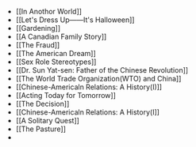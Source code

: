 - [[In Anothor World]]
- [[Let's Dress Up——It's Halloween]]
- [[Gardening]]
- [[A Canadian Family Story]]
- [[The Fraud]]
- [[The American Dream]]
- [[Sex Role Stereotypes]]
- [[Dr. Sun Yat-sen: Father of the Chinese Revolution]]
- [[The World Trade Organization(WTO) and China]]
- [[Chinese-Americaln Relations: A History(I)]]
- [[Acting Today for Tomorrow]]
- [[The Decision]]
- [[Chinese-Americaln Relations: A History(I]]
- [[A Solitary Quest]]
- [[The Pasture]]
-